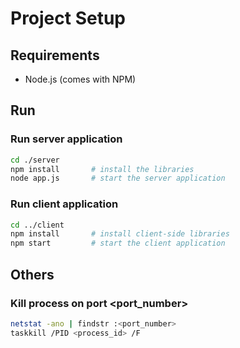 # Project Setup

## Requirements
- Node.js (comes with NPM)

## Run
### Run server application 
```bash
cd ./server
npm install       # install the libraries 
node app.js       # start the server application
```

### Run client application 
```bash
cd ../client
npm install       # install client-side libraries
npm start         # start the client application
```

## Others
### Kill process on port <port_number> 
```bash
netstat -ano | findstr :<port_number>
taskkill /PID <process_id> /F
```



